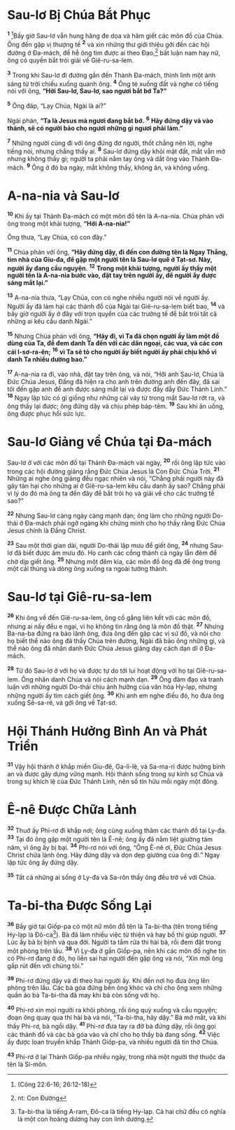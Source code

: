 # Sau-lơ Bị Chúa Bắt Phục
<sup><b>1</b></sup> [^1@-ac5f0011-5956-4612-82ee-8fc8814edd0a]Bấy giờ Sau-lơ vẫn hung hăng đe dọa và hăm giết các môn đồ của Chúa. Ông đến gặp vị thượng tế <sup><b>2</b></sup> và xin những thư giới thiệu gởi đến các hội đường ở Đa-mách, để hễ ông tìm được ai theo Đạo,[^1-ac5f0011-5956-4612-82ee-8fc8814edd0a] bất luận nam hay nữ, ông có quyền bắt trói giải về Giê-ru-sa-lem.

<sup><b>3</b></sup> Trong khi Sau-lơ đi đường gần đến Thành Đa-mách, thình lình một ánh sáng từ trời chiếu xuống quanh ông. <sup><b>4</b></sup> Ông té xuống đất và nghe có tiếng nói với ông, **“Hỡi Sau-lơ, Sau-lơ, sao ngươi bắt bớ Ta?”**

<sup><b>5</b></sup> Ông đáp, “Lạy Chúa, Ngài là ai?”

Ngài phán, **“Ta là Jesus mà ngươi đang bắt bớ.** <sup><b>6</b></sup> **Hãy đứng dậy và vào thành, sẽ có người bảo cho ngươi những gì ngươi phải làm.”**

<sup><b>7</b></sup> Những người cùng đi với ông đứng đơ người, thốt chẳng nên lời, nghe tiếng nói, nhưng chẳng thấy ai. <sup><b>8</b></sup> Sau-lơ đứng dậy khỏi mặt đất, mắt vẫn mở nhưng không thấy gì; người ta phải nắm tay ông và dắt ông vào Thành Đa-mách. <sup><b>9</b></sup> Ông ở đó ba ngày, mắt không thấy, không ăn, và không uống.

# A-na-nia và Sau-lơ
<sup><b>10</b></sup> Khi ấy tại Thành Đa-mách có một môn đồ tên là A-na-nia. Chúa phán với ông trong một khải tượng, **“Hỡi A-na-nia!”**

Ông thưa, “Lạy Chúa, có con đây.”

<sup><b>11</b></sup> Chúa phán với ông, **“Hãy đứng dậy, đi đến con đường tên là Ngay Thẳng, tìm nhà của Giu-đa, để gặp một người tên là Sau-lơ quê ở Tạt-sơ. Này, người ấy đang cầu nguyện.** <sup><b>12</b></sup> **Trong một khải tượng, người ấy thấy một người tên là A-na-nia bước vào, đặt tay trên người ấy, để người ấy được sáng mắt lại.”**

<sup><b>13</b></sup> A-na-nia thưa, “Lạy Chúa, con có nghe nhiều người nói về người ấy. Người ấy đã làm hại các thánh đồ của Ngài tại Giê-ru-sa-lem biết bao, <sup><b>14</b></sup> và bây giờ người ấy ở đây với trọn quyền của các trưởng tế để bắt trói tất cả những ai kêu cầu danh Ngài.”

<sup><b>15</b></sup> Nhưng Chúa phán với ông, **“Hãy đi, vì Ta đã chọn người ấy làm một đồ dùng của Ta, để đem danh Ta đến với các dân ngoại, các vua, và các con cái I-sơ-ra-ên;** <sup><b>16</b></sup> **vì Ta sẽ tỏ cho người ấy biết người ấy phải chịu khổ vì danh Ta nhiều dường bao.”**

<sup><b>17</b></sup> A-na-nia ra đi, vào nhà, đặt tay trên ông, và nói, “Hỡi anh Sau-lơ, Chúa là Đức Chúa Jesus, Đấng đã hiện ra cho anh trên đường anh đến đây, đã sai tôi đến gặp anh để anh được sáng mắt lại và được đầy dẫy Đức Thánh Linh.” <sup><b>18</b></sup> Ngay lập tức có gì giống như những cái vảy từ trong mắt Sau-lơ rớt ra, và ông thấy lại được; ông đứng dậy và chịu phép báp-têm. <sup><b>19</b></sup> Sau khi ăn uống, ông được phục hồi sức lực.

# Sau-lơ Giảng về Chúa tại Đa-mách
Sau-lơ ở với các môn đồ tại Thành Đa-mách vài ngày, <sup><b>20</b></sup> rồi ông lập tức vào trong các hội đường giảng rằng Đức Chúa Jesus là Con Đức Chúa Trời. <sup><b>21</b></sup> Những ai nghe ông giảng đều ngạc nhiên và nói, “Chẳng phải người này đã gây tàn hại cho những ai ở Giê-ru-sa-lem kêu cầu danh ấy sao? Chẳng phải vì lý do đó mà ông ta đến đây để bắt trói họ và giải về cho các trưởng tế sao?”

<sup><b>22</b></sup> Nhưng Sau-lơ càng ngày càng mạnh dạn; ông làm cho những người Do-thái ở Đa-mách phải ngỡ ngàng khi chứng minh cho họ thấy rằng Đức Chúa Jesus chính là Đấng Christ.

<sup><b>23</b></sup> Sau một thời gian dài, người Do-thái lập mưu để giết ông, <sup><b>24</b></sup> nhưng Sau-lơ đã biết được âm mưu đó. Họ canh các cổng thành cả ngày lẫn đêm để chờ dịp giết ông. <sup><b>25</b></sup> Nhưng một đêm kia, các môn đồ ông đã để ông trong một cái thúng và dòng ông xuống ra ngoài tường thành.

# Sau-lơ tại Giê-ru-sa-lem
<sup><b>26</b></sup> Khi ông về đến Giê-ru-sa-lem, ông cố gắng liên kết với các môn đồ, nhưng ai nấy đều e ngại, vì họ không tin rằng ông là môn đồ thật. <sup><b>27</b></sup> Nhưng Ba-na-ba đứng ra bảo lãnh ông, đưa ông đến gặp các vị sứ đồ, và nói cho họ biết thể nào ông đã thấy Chúa trên đường, Ngài đã bảo ông những gì, và thể nào ông đã nhân danh Đức Chúa Jesus giảng dạy cách dạn dĩ ở Đa-mách.

<sup><b>28</b></sup> Từ đó Sau-lơ ở với họ và được tự do tới lui hoạt động với họ tại Giê-ru-sa-lem. Ông nhân danh Chúa và nói cách mạnh dạn. <sup><b>29</b></sup> Ông đàm đạo và tranh luận với những người Do-thái chịu ảnh hưởng của văn hóa Hy-lạp, nhưng những người ấy tìm cách giết ông. <sup><b>30</b></sup> Khi anh em nghe điều đó, họ đưa ông xuống Sê-sa-rê, và gởi ông về Tạt-sơ.

# Hội Thánh Hưởng Bình An và Phát Triển
<sup><b>31</b></sup> Vậy hội thánh ở khắp miền Giu-đê, Ga-li-lê, và Sa-ma-ri được hưởng bình an và được gây dựng vững mạnh. Hội thánh sống trong sự kính sợ Chúa và trong sự khích lệ của Đức Thánh Linh, nên số tín hữu mỗi ngày một đông.

# Ê-nê Được Chữa Lành
<sup><b>32</b></sup> Thuở ấy Phi-rơ đi khắp nơi; ông cũng xuống thăm các thánh đồ tại Ly-đa. <sup><b>33</b></sup> Tại đó ông gặp một người tên là Ê-nê; ông ấy đã nằm liệt giường tám năm, vì ông ấy bị bại. <sup><b>34</b></sup> Phi-rơ nói với ông, “Ông Ê-nê ơi, Đức Chúa Jesus Christ chữa lành ông. Hãy đứng dậy và dọn dẹp giường của ông đi.” Ngay lập tức ông ấy đứng dậy.

<sup><b>35</b></sup> Tất cả những ai sống ở Ly-đa và Sa-rôn thấy ông đều trở về với Chúa.

# Ta-bi-tha Được Sống Lại
<sup><b>36</b></sup> Bấy giờ tại Giốp-pa có một nữ môn đồ tên là Ta-bi-tha (tên trong tiếng Hy-lạp là Đô-ca[^2-ac5f0011-5956-4612-82ee-8fc8814edd0a]). Bà đã làm nhiều việc từ thiện và hay bố thí giúp người. <sup><b>37</b></sup> Lúc ấy bà bị bịnh và qua đời. Người ta tắm rửa thi hài bà, rồi đem đặt trong một phòng trên lầu. <sup><b>38</b></sup> Vì Ly-đa ở gần Giốp-pa, nên khi các môn đồ nghe tin có Phi-rơ đang ở đó, họ liền sai hai người đến gặp ông và nói, “Xin mời ông gấp rút đến với chúng tôi.”

<sup><b>39</b></sup> Phi-rơ đứng dậy và đi theo hai người ấy. Khi đến nơi họ đưa ông lên phòng trên lầu. Các bà góa đứng bên ông khóc và chỉ cho ông xem những quần áo bà Ta-bi-tha đã may khi bà còn sống với họ.

<sup><b>40</b></sup> Phi-rơ xin mọi người ra khỏi phòng, rồi ông quỳ xuống và cầu nguyện; đoạn ông quay qua thi hài bà và nói, “Ta-bi-tha, hãy dậy.” Bà mở mắt, và khi thấy Phi-rơ, bà ngồi dậy. <sup><b>41</b></sup> Phi-rơ đưa tay ra đỡ bà đứng dậy, rồi ông gọi các thánh đồ và các bà góa vào và chỉ cho họ thấy bà đang sống. <sup><b>42</b></sup> Việc ấy được loan truyền khắp Thành Giốp-pa, và nhiều người đã tin thờ Chúa.

<sup><b>43</b></sup> Phi-rơ ở lại Thành Giốp-pa nhiều ngày, trong nhà một người thợ thuộc da tên là Si-môn.

[^1-ac5f0011-5956-4612-82ee-8fc8814edd0a]: nt: Con Đường
[^2-ac5f0011-5956-4612-82ee-8fc8814edd0a]: Ta-bi-tha là tiếng A-ram, Đô-ca là tiếng Hy-lạp. Cả hai chữ đều có nghĩa là một con hoàng dương hay con linh dương.
[^1@-ac5f0011-5956-4612-82ee-8fc8814edd0a]: (Công 22:6-16; 26:12-18)